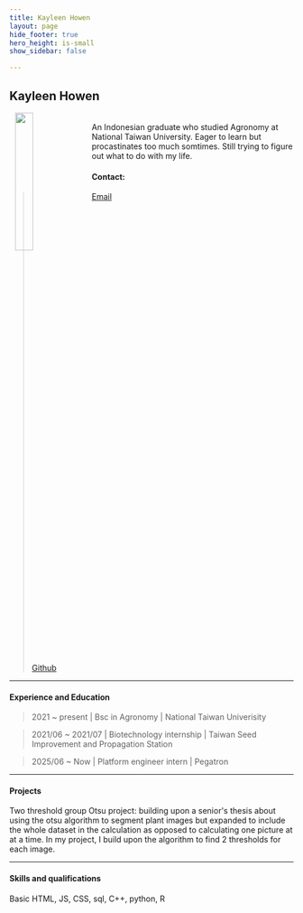 ```yaml
---
title: Kayleen Howen
layout: page
hide_footer: true
hero_height: is-small
show_sidebar: false

---
```


## Kayleen Howen

<img src="{{site.url}}/img/kayleen_howen.jpg" align="left" hspace="10" width="25%">
</br>
An Indonesian graduate who studied Agronomy at National Taiwan University. Eager to learn but procastinates too much somtimes. Still trying to figure out what to do with my life. 
<br>

#### Contact:
><i class="fas fa-at"></i> [Email](mailto:kayleenhowen@gmail.com)
 <br clear="all">
><i class="fab fa-github"></i> [Github](mercur0us)  
<!--
<i class="fab fa-linkedin"></i> [LinkedIn]()
<i class="fab fa-google"></i> [Google Scholar]()  
-->
<hr class="solid">

#### Experience and Education

> 2021 ~ present | Bsc in Agronomy | National Taiwan Univerisity

> 2021/06 ~ 2021/07 | Biotechnology internship | Taiwan Seed Improvement and Propagation Station

> 2025/06 ~ Now | Platform engineer intern | Pegatron 

<hr>

#### Projects

Two threshold group Otsu project: building upon a senior's thesis about using the otsu algorithm to segment plant images but expanded to include the whole dataset in the calculation as opposed to calculating one picture at at a time. In my project, I build upon the algorithm to find 2 thresholds for each image. 

<hr>

#### Skills and qualifications

Basic HTML, JS, CSS, sql, C++, python, R
